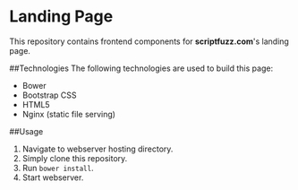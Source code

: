 Landing Page
============
This repository contains frontend components for **scriptfuzz.com**'s landing page.

##Technologies
The following technologies are used to build this page:
 * Bower
 * Bootstrap CSS
 * HTML5
 * Nginx (static file serving)

##Usage
1. Navigate to webserver hosting directory. 
2. Simply clone this repository. 
3. Run ``bower install``.
4. Start webserver. 
